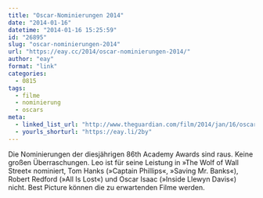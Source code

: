 ```yaml
---
title: "Oscar-Nominierungen 2014"
date: "2014-01-16"
datetime: "2014-01-16 15:25:59"
id: "26895"
slug: "oscar-nominierungen-2014"
url: "https://eay.cc/2014/oscar-nominierungen-2014/"
author: "eay"
format: "link"
categories:
  - 0815
tags:
  - filme
  - nominierung
  - oscars
meta:
  - linked_list_url: "http://www.theguardian.com/film/2014/jan/16/oscars-2014-academy-awards-nominations-full-list"
  - yourls_shorturl: "https://eay.li/2by"
---
```


Die Nominierungen der diesjährigen 86th Academy Awards sind raus. Keine großen Überraschungen. Leo ist für seine Leistung in »The Wolf of Wall Street« nominiert, Tom Hanks (»Captain Phillips«, »Saving Mr. Banks«), Robert Redford (»All Is Lost«) und Oscar Isaac (»Inside Llewyn Davis«) nicht. Best Picture können die zu erwartenden Filme werden.
